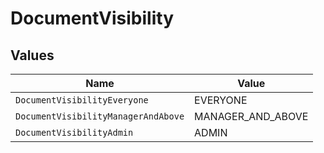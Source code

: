 # DocumentVisibility


## Values

| Name                                | Value                               |
| ----------------------------------- | ----------------------------------- |
| `DocumentVisibilityEveryone`        | EVERYONE                            |
| `DocumentVisibilityManagerAndAbove` | MANAGER_AND_ABOVE                   |
| `DocumentVisibilityAdmin`           | ADMIN                               |